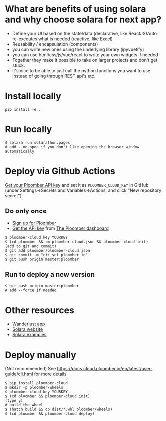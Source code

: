 # What are benefits of using solara and why choose solara for next app?

- Define your UI based on the state/data (declarative, like ReactJS)Auto re-executes what is needed (reactive, like Excel)
- Reusability / encapsulation (components)
- you can write new ones using the underlying library (ipyvuetify)
- you can use html/css/js/vue/react to write your own widgets if needed
- Together they make it possible to take on larger projects and don't get stuck.
- it's nice to be able to just call the python functions you want to use instead of going through REST api's etc.

# Install locally

```
pip install -e .
```

# Run locally

```
$ solara run solarathon.pages
# add --no-open if you don't like opening the browser window automatically
```

# Deploy via Github Actions

[Get your Ploomber API key](https://docs.cloud.ploomber.io/en/latest/quickstart/apikey.html) and set it as `PLOOMBER_CLOUD_KEY` in GitHub (under Settings->Secrets and Variables->Actions, and click "New repository secret")

## Do only once

- [Sign up for Ploomber](https://www.platform.ploomber.io/register/)
- [Get the API key](https://docs.cloud.ploomber.io/en/latest/quickstart/apikey.html) from [The Ploomber dashboard](https://platform.ploomber.io/)

```
$ ploomber-cloud key YOURKEY
$ (cd ploomber && rm ploomber-cloud.json && ploomber-cloud init)
(add to git and commit)
$ git add ploomber/ploomber-cloud.json
$ git commit -m "ci: set ploomber id"
$ git push origin master:ploomber
```

## Run to deploy a new version

```
$ git push origin master:ploomber
# add --force if needed
```

# Other resources

- [Wanderlust app](https://github.com/widgetti/wanderlust)
- [Solara website](https://github.com/widgetti/solara/tree/master/solara/website)
- [Solara examples](https://solara.dev/examples)

# Deploy manually

(Not recommended)
See https://docs.cloud.ploomber.io/en/latest/user-guide/cli.html for more details

```
$ pip install ploomber-cloud
$ mkdir -p ploomber/wheels
$ ploomber-cloud key YOURKEY
$ (cd ploomber && ploomber-cloud init)
(type y)
# build the wheel
$ (hatch build && cp dist/*.whl ploomber/wheels)
$ (cd ploomber && ploomber-cloud deploy)
```
